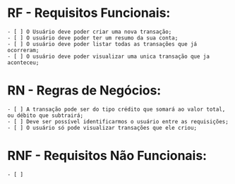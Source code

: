 # RF - Requisitos Funcionais:

    - [ ] O Usuário deve poder criar uma nova transação;
    - [ ] O usuário deve poder ter um resumo da sua conta;
    - [ ] O usuário deve poder listar todas as transações que já ocorreram;
    - [ ] O usuário deve poder visualizar uma unica transação que ja aconteceu;

# RN - Regras de Negócios: 

    - [ ] A transação pode ser do tipo crédito que somará ao valor total, ou débito que subtrairá;
    - [ ] Deve ser possível identificarmos o usuário entre as requisições;
    - [ ] O usuário só pode visualizar transações que ele criou;

# RNF - Requisitos Não Funcionais:

    - [ ] 
